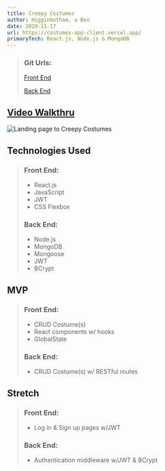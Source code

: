 ```yaml
---
title: Creepy Costumes
author: Higginbotham, a Ben
date: 2020-11-17
url: https://costumes-app-client.vercel.app/
primaryTech: React.js, Node.js & MongoDB
---
```


> ### Git Urls:
>
> [Front End](https://github.com/bicycleben88/costumes_app_client)
>
> [Back End](https://github.com/bicycleben88/costumes_api)

## [Video Walkthru](https://www.youtube.com/watch?v=bFWGuoc5kR8)

![Landing page to Creepy Costumes](https://i.imgur.com/5C3nDAZ.png)

## Technologies Used

> ### Front End:
>
> - React.js
> - JavaScript
> - JWT
> - CSS Flexbox
>
> ### Back End:
>
> - Node.js
> - MongoDB
> - Mongoose
> - JWT
> - BCrypt

## MVP

> ### Front End:
>
> - CRUD Costume(s)
> - React components w/ hooks
> - GlobalState
>
> ### Back End:
>
> - CRUD Costume(s) w/ RESTful routes

## Stretch

> ### Front End:
>
> - Log in & Sign up pages w/JWT
>
> ### Back End:
>
> - Authentication middleware w/JWT & BCrypt
